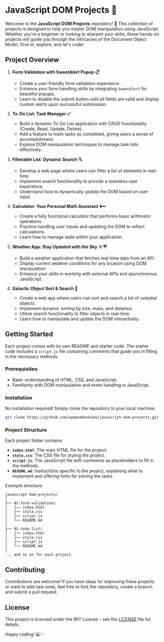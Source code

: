 # JavaScript DOM Projects 🚀

Welcome to the **JavaScript DOM Projects** repository! 🎉 This collection of projects is designed to help you master DOM manipulation using JavaScript. Whether you're a beginner or looking to sharpen your skills, these hands-on projects will guide you through the intricacies of the Document Object Model. Dive in, explore, and let's code!

## Project Overview

1. **Form Validation with SweetAlert Popup 📋**
   - Create a user-friendly form validation experience.
   - Enhance your form handling skills by integrating `SweetAlert` for beautiful popups.
   - Learn to disable the submit button until all fields are valid and display custom alerts upon successful submission.

2. **To-Do List: Task Manager ✅**
   - Build a dynamic To-Do List application with CRUD functionality (Create, Read, Update, Delete).
   - Add a feature to mark tasks as completed, giving users a sense of accomplishment.
   - Explore DOM manipulation techniques to manage task lists effectively.

3. **Filterable List: Dynamic Search 🔍**
   - Develop a web page where users can filter a list of elements in real-time.
   - Implement search functionality to provide a seamless user experience.
   - Understand how to dynamically update the DOM based on user input.

4. **Calculator: Your Personal Math Assistant ➕➖**
   - Create a fully functional calculator that performs basic arithmetic operations.
   - Practice handling user inputs and updating the DOM to reflect calculations.
   - Learn how to manage state within your application.

5. **Weather App: Stay Updated with the Sky ☀️☔**
   - Build a weather application that fetches real-time data from an API.
   - Display current weather conditions for any location using DOM manipulation.
   - Enhance your skills in working with external APIs and asynchronous JavaScript.
  
6. **Galactic Object Sort & Search 🌌**

   - Create a web app where users can sort and search a list of celestial objects.
   - Implement dynamic sorting by size, mass, and distance.
   - Utilize search functionality to filter objects in real-time.
   - Learn how to manipulate and update the DOM interactively.

## Getting Started

Each project comes with its own README and starter code. The starter code includes a `script.js` file containing comments that guide you in filling in the necessary methods.

### Prerequisites

- Basic understanding of HTML, CSS, and JavaScript.
- Familiarity with DOM manipulation and event handling in JavaScript.

### Installation

No installation required! Simply clone the repository to your local machine:

```bash
git clone https://github.com/aymanebenhima/javascript-dom-projects.git
```

### Project Structure

Each project folder contains:
- **`index.html`**: The main HTML file for the project.
- **`style.css`**: The CSS file for styling the project.
- **`script.js`**: The JavaScript file with comments as placeholders to fill in the methods.
- **`README.md`**: Instructions specific to the project, explaining what to implement and offering hints for solving the tasks.

Example structure:
```
javascript-dom-projects/
│
├── 01-form-validation/
│   ├── index.html
│   ├── style.css
│   ├── script.js
│   └── README.md
│
├── 02-todo-list/
│   ├── index.html
│   ├── style.css
│   ├── script.js
│   └── README.md
│
... and so on for each project.
```

## Contributing

Contributions are welcome! If you have ideas for improving these projects or want to add new ones, feel free to fork the repository, create a branch, and submit a pull request.

## License

This project is licensed under the MIT License - see the [LICENSE](LICENSE) file for details.


Happy coding! 💻✨
